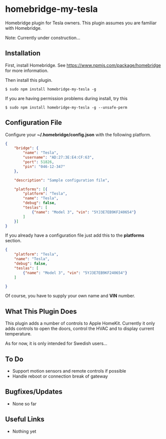# homebridge-my-tesla

Homebridge plugin for Tesla owners. This plugin assumes you are familiar with Homebridge. 

Note: Currently under construction...

## Installation

First, install Homebridge. See https://www.npmjs.com/package/homebridge
for more information.

Then install this plugin.

    $ sudo npm install homebridge-my-tesla -g

If you are having permission problems during install, try this

    $ sudo npm install homebridge-my-tesla -g --unsafe-perm

## Configuration File

Configure your **~/.homebridge/config.json** with the following platform.

```json
{
    "bridge": {
        "name": "Tesla",
        "username": "AD:27:3E:E4:CF:63",
        "port": 51826,
        "pin": "046-12-347"
    },

    "description": "Sample configuration file",

    "platforms": [{
        "platform": "Tesla",
        "name": "Tesla",
        "debug": false,
        "teslas": [
            {"name": "Model 3", "vin": "5YJ3E7EB9KF240654"}
        ]
    }]
}
```

If you already have a configuration file just add this to the **platforms**
 section.

```json
{
    "platform": "Tesla",
    "name": "Tesla",
    "debug": false,
    "teslas": [
        {"name": "Model 3", "vin": "5YJ3E7EB9KF240654"}
    ]

}

```
Of course, you have to supply your own name and **VIN** number.


## What This Plugin Does

This plugin adds a number of controls to Apple HomeKit. Currently
it only adds controls to open the doors, control the HVAC and to display current temperature.

As for now, it is only intended for Swedish users...

## To Do

* Support motion sensors and remote controls if possible
* Handle reboot or connection break of gateway

## Bugfixes/Updates

* None so far

## Useful Links

* Nothing yet
